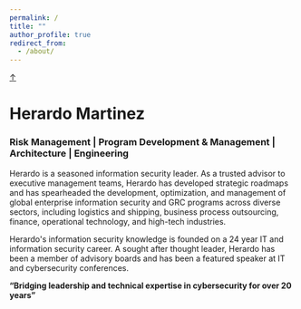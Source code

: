 ```yaml
---
permalink: /
title: ""
author_profile: true
redirect_from:
  - /about/
---
```

<!-- Back-to-Top -->
<a class="top-link hide" href="#">↑</a>
<a name="top"></a>

# Herardo Martinez

### Risk Management | Program Development & Management | Architecture | Engineering

Herardo is a seasoned information security leader. As a trusted advisor to executive management teams, Herardo has developed strategic roadmaps and has spearheaded the development, optimization, and management of global enterprise information security and GRC programs across diverse sectors, including logistics and shipping, business process outsourcing, finance, operational technology, and high-tech industries. 

Herardo's information security knowledge is founded on a 24 year IT and information security career. A sought after thought leader, Herardo has been a member of advisory boards and has been a featured speaker at IT and cybersecurity conferences.  

**“Bridging leadership and technical expertise in cybersecurity for over 20 years”**
